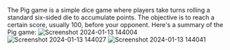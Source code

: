 
The Pig game is a simple dice game where players take turns rolling a standard six-sided die to accumulate points. 
The objective is to reach a certain score, usually 100, before your opponent. Here's a summary of the Pig game:
![Screenshot 2024-01-13 144004](https://github.com/MaheshChoudhary063/Ludo-Game/assets/119046042/a9305d4d-f4b6-4c33-aee7-ab0ec9f7c03a)
![Screenshot 2024-01-13 144027](https://github.com/MaheshChoudhary063/Ludo-Game/assets/119046042/ce4d6e66-952b-43d4-b0dc-38079f80a7d1)
![Screenshot 2024-01-13 144041](https://github.com/MaheshChoudhary063/Ludo-Game/assets/119046042/5381892a-380b-4482-bade-208384771542)

